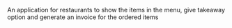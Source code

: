 An application for restaurants to show the items in the menu, give takeaway option and generate an invoice for the ordered items 
